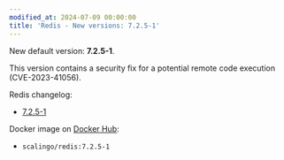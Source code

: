 ```yaml
---
modified_at: 2024-07-09 00:00:00
title: 'Redis - New versions: 7.2.5-1'
---
```


New default version: **7.2.5-1**.

This version contains a security fix for a potential remote code execution (CVE-2023-41056).

Redis changelog:

* [7.2.5-1](https://raw.githubusercontent.com/redis/redis/7.2/00-RELEASENOTES)

Docker image on [Docker Hub](https://hub.docker.com/r/scalingo/redis):

* `scalingo/redis:7.2.5-1`
